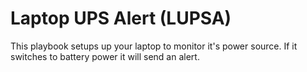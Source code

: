 # Laptop UPS Alert (LUPSA)

This playbook setups up your laptop to monitor it's power source. If it switches to battery power it will send an alert.
